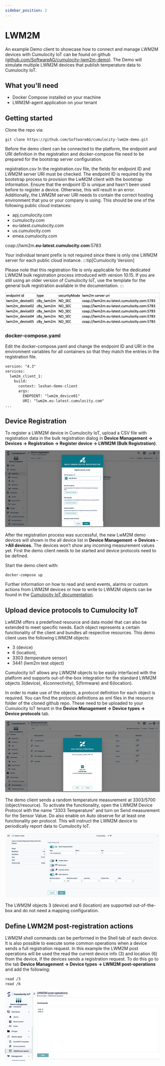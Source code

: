 ```yaml
---
sidebar_position: 2
---
```


# LWM2M

An example Demo client to showcase how to connect and manage LWM2M devices with Cumulocity IoT can be found on github [(github.com/SoftwareAG/cumulocity-lwm2m-demo)](https://github.com/SoftwareAG/cumulocity-lwm2m-demo). The Demo will simulate multiple LWM2M devices that publish temperature data to Cumulocity IoT.

## What you'll need

- Docker Compose installed on your machine
- LWM2M-agent application on your tenant

## Getting started

Clone the repo via:

```shell
git clone https://github.com/SoftwareAG/cumulocity-lwm2m-demo.git
```

Before the demo client can be connected to the platform, the endpoint and URI definition in the registration and docker-compose file need to be prepared for the bootstrap server configuration.

registration.csv
In the registration.csv file, the fields for endpoint ID and LWM2M server URI must be checked. The endpoint ID is required by the bootstrap process to provision the LwM2M client with the bootstrap information. Ensure that the endpoint ID is unique and hasn't been used before to register a device. Otherwise, this will result in an error. Additionally, the LWM2M server URI needs to contain the correct hosting environment that you or your company is using. This should be one of the following public cloud instances:

- apj.cumulocity.com
- cumulocity.com
- eu-latest.cumulocity.com
- us.cumulocity.com
- emea.cumulocity.com

coap://lwm2m.**eu-latest.cumulocity.com**:5783

Your individual tenant prefix is not required since there is only one LWM2M server for each public cloud instance.
:::tip[Cumulocity Version]

Please note that this registration file is only applicable for the dedicated LWM2M bulk registration process introduced with version 10.15. If you are still using an older version of Cumulocity IoT, use the template for the general bulk registration available in the documentation.
:::

![L2M2M registration](./img/lwm2m_registration.png)

### docker-compose.yaml

Edit the docker-compose.yaml and change the endpoint ID and URI in the environment variables for all containers so that they match the entries in the registration file.

```
version: "4.3"
services:
  lwm2m_client_1:
    build:
      context: leshan-demo-client
      args:
        ENDPOINT: "lwm2m_device01"
        URI: "lwm2m.eu-latest.cumulocity.com"
...
```

## Device Registration

To register a LWM2M device in Cumulocity IoT, upload a CSV file with registration data in the bulk registration dialog in **Device Management -> Devices -> Registration -> Register device -> LWM2M (Bulk Registration)**.

![LWM2M Bulk Registration](./img/lwm2m_bulk_registration.png)

After the registration process was successful, the new LwM2M demo devices will shown in the all device list in **Device Management -> Devices ->All devices.** The devices won’t show any incoming measurement values yet. First the demo client needs to be started and device protocols need to be defined.

Start the demo client with:

```
docker-compose up
```

Further information on how to read and send events, alarms or custom actions from LWM2M devices or how to write to LWM2M objects can be found in the [Cumulocity IoT documentation](https://cumulocity.com/docs/protocol-integration/lwm2m/).

## Upload device protocols to Cumulocity IoT

LwM2M offers a predefined resource and data model that can also be extended to meet specific needs. Each object represents a certain functionality of the client and bundles all respective resources. This demo client uses the following LWM2M objects:

- 3 (device)
- 6 (location),
- 3303 (temperature sensor)
- 3441 (lwm2m test object)

Cumulocity IoT allows any LWM2M objects to be easily interfaced with the platform and supports out-of-the-box integration for the standard LWM2M objects 3(device), 4(connectivity), 5(firmware) and 6(location).

In order to make use of the objects, a protocol definition for each object is required. You can find the protocol definitions as xml files in the resource folder of the cloned github repo. These need to be uploaded to your Cumulocity IoT tenant in the **Device Management -> Device types -> Device protocols** tab.

![Device Protocols](./img/device_protocols.png)

The demo client sends a random temperature measurement at 3303/5700 (object/resource). To activate the functionality, open the LWM2M Device Protocol with the name “3303 Temperature” and turn on Send measurement for the Sensor Value. Do also enable on Auto observe for at least one functionality per protocol. This will instruct the LWM2M device to periodically report data to Cumulocity IoT.

![Send measurements](./img/lwm2m_send_measurement.png)

The LWM2M objects 3 (device) and 6 (location) are supported out-of-the-box and do not need a mapping configuration.

## Define LWM2M post-registration actions

LWM2M shell commands can be performed in the Shell tab of each device. It is also possible to execute some common operations when a device sends a full registration request. In this example the LWM2M post operations will be used the read the current device info (3) and location (6) from the device, if the devices sends a registration request. To do this go to the tab **Device Management -> Device types -> LWM2M post-operations** and add the following:

```
read /3
read /6
```

![LWM2M Post Operation](./img/lwm2m_post_operations.png)
